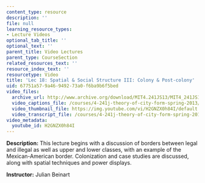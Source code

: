 ```yaml
---
content_type: resource
description: ''
file: null
learning_resource_types:
- Lecture Videos
optional_tab_title: ''
optional_text: ''
parent_title: Video Lectures
parent_type: CourseSection
related_resources_text: ''
resource_index_text: ''
resourcetype: Video
title: 'Lec 18: Spatial & Social Structure III: Colony & Post-colony'
uid: 67751a57-9a46-9492-73a0-f6ba9b6f5bed
video_files:
  archive_url: http://www.archive.org/download/MIT4.241JS13/MIT4_241JS13_lec18_300k.mp4
  video_captions_file: /courses/4-241j-theory-of-city-form-spring-2013/cb8b7642a19a507bb425ff979330975e_H2GNZX0h84I.vtt
  video_thumbnail_file: https://img.youtube.com/vi/H2GNZX0h84I/default.jpg
  video_transcript_file: /courses/4-241j-theory-of-city-form-spring-2013/8ddabae8a0747b462767e47fe1804854_H2GNZX0h84I.pdf
video_metadata:
  youtube_id: H2GNZX0h84I
---
```


**Description:** This lecture begins with a discussion of borders between legal and illegal as well as upper and lower classes, with an example of the Mexican-American border. Colonization and case studies are discussed, along with spatial techniques and power displays.

**Instructor:** Julian Beinart